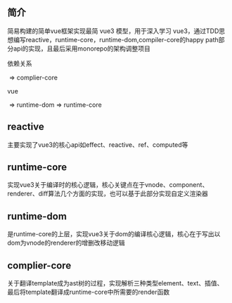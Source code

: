 ## 简介

简易构建的简单vue框架实现最简 vue3 模型，用于深入学习 vue3，通过TDD思想编写reactive，runtime-core，runtime-dom,compiler-core的happy path部分api的实现，且最后采用monorepo的架构调整项目



依赖关系

​		=>  	complier-core

vue

​		=>	runtime-dom  =>  runtime-core



## reactive

主要实现了vue3的核心api如effect、reactive、ref、computed等

## runtime-core

实现vue3关于编译时的核心逻辑，核心关键点在于vnode、component、renderer、diff算法几个方面的实现，也可以基于此部分实现自定义渲染器

## runtime-dom

是runtime-core的上层，实现vue3关于dom的编译核心逻辑，核心在于写出以dom为vnode的renderer的增删改移动逻辑

## complier-core

关于翻译template成为ast树的过程，实现解析三种类型element、text、插值、最后将template翻译成runtime-core中所需要的render函数

